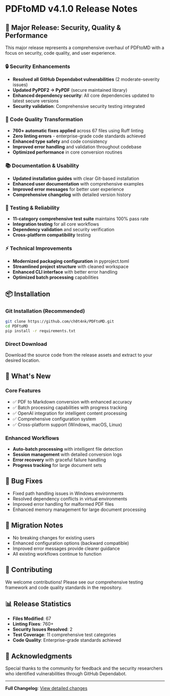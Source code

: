# PDFtoMD v4.1.0 Release Notes

## 🚀 Major Release: Security, Quality & Performance

This major release represents a comprehensive overhaul of PDFtoMD with a focus on security, code quality, and user experience.

### 🔒 Security Enhancements

- **Resolved all GitHub Dependabot vulnerabilities** (2 moderate-severity issues)
- **Updated PyPDF2 → PyPDF** (secure maintained library)
- **Enhanced dependency security**: All core dependencies updated to latest secure versions
- **Security validation**: Comprehensive security testing integrated

### 🎯 Code Quality Transformation

- **760+ automatic fixes applied** across 67 files using Ruff linting
- **Zero linting errors** - enterprise-grade code standards achieved
- **Enhanced type safety** and code consistency
- **Improved error handling** and validation throughout codebase
- **Optimized performance** in core conversion routines

### 📚 Documentation & Usability

- **Updated installation guides** with clear Git-based installation
- **Enhanced user documentation** with comprehensive examples
- **Improved error messages** for better user experience
- **Comprehensive changelog** with detailed version history

### 🧪 Testing & Reliability  

- **11-category comprehensive test suite** maintains 100% pass rate
- **Integration testing** for all core workflows
- **Dependency validation** and security verification
- **Cross-platform compatibility** testing

### ⚡ Technical Improvements

- **Modernized packaging configuration** in pyproject.toml
- **Streamlined project structure** with cleaned workspace
- **Enhanced CLI interface** with better error handling
- **Optimized batch processing** capabilities

## 📦 Installation

### Git Installation (Recommended)

```bash
git clone https://github.com/ch0t4nk/PDFtoMD.git
cd PDFtoMD
pip install -r requirements.txt
```

### Direct Download

Download the source code from the release assets and extract to your desired location.

## 🔧 What's New

### Core Features

- ✅ PDF to Markdown conversion with enhanced accuracy
- ✅ Batch processing capabilities with progress tracking
- ✅ OpenAI integration for intelligent content processing
- ✅ Comprehensive configuration system
- ✅ Cross-platform support (Windows, macOS, Linux)

### Enhanced Workflows

- **Auto-batch processing** with intelligent file detection
- **Session management** with detailed conversion logs
- **Error recovery** with graceful failure handling
- **Progress tracking** for large document sets

## 🐛 Bug Fixes

- Fixed path handling issues in Windows environments
- Resolved dependency conflicts in virtual environments
- Improved error handling for malformed PDF files
- Enhanced memory management for large document processing

## 🔄 Migration Notes

- No breaking changes for existing users
- Enhanced configuration options (backward compatible)
- Improved error messages provide clearer guidance
- All existing workflows continue to function

## 🤝 Contributing

We welcome contributions! Please see our comprehensive testing framework and code quality standards in the repository.

## 📊 Release Statistics

- **Files Modified**: 67
- **Linting Fixes**: 760+
- **Security Issues Resolved**: 2
- **Test Coverage**: 11 comprehensive test categories
- **Code Quality**: Enterprise-grade standards achieved

## 🙏 Acknowledgments

Special thanks to the community for feedback and the security researchers who identified vulnerabilities through GitHub Dependabot.

---

**Full Changelog**: [View detailed changes](https://github.com/ch0t4nk/PDFtoMD/commits/v4.1.0)
